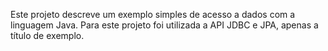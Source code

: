 Este projeto descreve um exemplo simples de acesso a dados com a linguagem Java.
Para este projeto foi utilizada a API JDBC e JPA, apenas a título de exemplo.